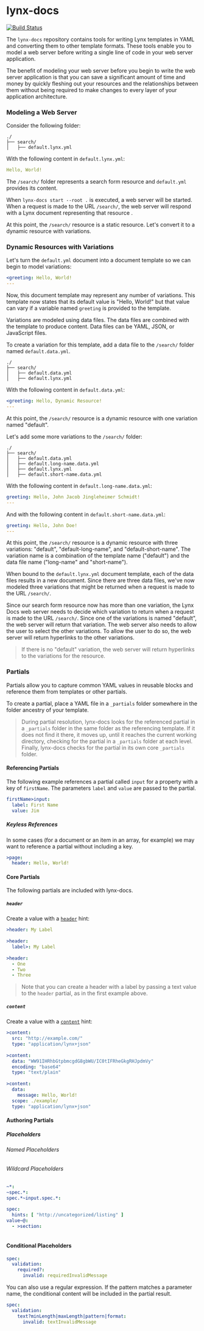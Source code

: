 # lynx-docs

[![Build Status](https://travis-ci.org/lynx-json/lynx-docs.svg?branch=master)](https://travis-ci.org/lynx-json/lynx-docs)

The `lynx-docs` repository contains tools for writing Lynx templates in YAML and converting them to other template formats. These tools enable you to model a web server before writing a single line of code in your web server application.

The benefit of modeling your web server before you begin to write the web server application is that you can save a significant amount of time and money by quickly fleshing out your resources and the relationships between them without being required to make changes to every layer of your application architecture.

### Modeling a Web Server

Consider the following folder:

```
./
├── search/
│   ├── default.lynx.yml
```

With the following content in `default.lynx.yml`:
  
```YAML
Hello, World!
```
  
The `/search/` folder represents a search form resource and `default.yml` provides its content.

When `lynx-docs start --root .` is executed, a web server will be started. When a request is made to the URL `/search/`, the web server will respond with a Lynx document representing that resource .

At this point, the `/search/` resource is a static resource. Let's convert it to a dynamic resource with variations.

### Dynamic Resources with Variations

Let's turn the `default.yml` document into a document template so we can begin to model variations:

```YAML
<greeting: Hello, World!
---
```

Now, this document template may represent any number of variations. This template now states that its default value is "Hello, World!" but that value can vary if a variable named `greeting` is provided to the template.

Variations are modeled using data files. The data files are combined with the template to produce content. Data files can be YAML, JSON, or JavaScript files.

To create a variation for this template, add a data file to the `/search/` folder named `default.data.yml`.

```
./
├── search/
│   ├── default.data.yml
│   ├── default.lynx.yml
```

With the following content in `default.data.yml`:

```YAML
<greeting: Hello, Dynamic Resource!
---
```

At this point, the `/search/` resource is a dynamic resource with one variation named "default".

Let's add some more variations to the `/search/` folder:

```
./
├── search/
│   ├── default.data.yml
│   ├── default.long-name.data.yml
│   ├── default.lynx.yml
│   ├── default.short-name.data.yml
```

With the following content in `default.long-name.data.yml`:

```YAML
greeting: Hello, John Jacob Jingleheimer Schmidt!
---
```

And with the following content in `default.short-name.data.yml`:

```YAML
greeting: Hello, John Doe!
---
```

At this point, the `/search/` resource is a dynamic resource with three variations: "default", "default-long-name", and "default-short-name". The variation name is a combination of the template name ("default") and the data file name ("long-name" and "short-name").

When bound to the `default.lynx.yml` document template, each of the data files results in a new document. Since there are three data files, we've now modeled three variations that might be returned when a request is made to the URL `/search/`.

Since our search form resource now has more than one variation, the Lynx Docs web server needs to decide which variation to return when a request is made to the URL `/search/`. Since one of the variations is named "default", the web server will return that variation. The web server also needs to allow the user to select the other variations. To allow the user to do so, the web server will return hyperlinks to the other variations.

> If there is no "default" variation, the web server will return hyperlinks to the variations for the resource.

### Partials

Partials allow you to capture common YAML values in reusable blocks and reference
them from templates or other partials.

To create a partial, place a YAML file in a `_partials` folder somewhere in
the folder ancestry of your template.

> During partial resolution, lynx-docs looks for the referenced partial
in a `_partials` folder in the same folder as the referencing template. 
If it does not find it there, it moves up, until it reaches the current 
working directory, checking for the partial in a `_partials` folder at each 
level. Finally, lynx-docs checks for the partial in its own core `_partials`
folder.

#### Referencing Partials

The following example references a partial called `input` for a property with a key of `firstName`. The parameters `label` and `value` are 
passed to the partial.

```YAML
firstName>input:
  label: First Name
  value: Jim
```

##### Keyless References

In some cases (for a document or an item in an array, for example)
we may want to reference a partial without including a key.

```YAML
>page:
  header: Hello, World!
```

#### Core Partials

The following partials are included with lynx-docs.

##### `header`

Create a value with a [`header`](http://lynx-json.org/specification/specifications/properties/hints/header.html) hint:
  
```YAML
>header: My Label
  
>header:
  label>: My Label
  
>header:
  - One
  - Two
  - Three
```

> Note that you can create a header with a label by passing a text value
> to the `header` partial, as in the first example above.

##### `content`

Create a value with a [`content`](http://lynx-json.org/specification/specifications/properties/hints/content.html) hint:
  
```YAML
>content:
  src: "http://example.com/"
  type: "application/lynx+json"
  
>content:
  data: "WW91IHRhbGtpbmcgdG8gbWU/IC0tIFRheGkgRHJpdmVy"
  encoding: "base64"
  type: "text/plain"
  
>content:
  data:
    message: Hello, World!
  scope: ./example/
  type: "application/lynx+json"
```

#### Authoring Partials
  
##### Placeholders
  
###### Named Placeholders

###### Wildcard Placeholders

```YAML
~*:
~spec.*:
spec.*~input.spec.*:
```

```YAML
spec:
  hints: [ "http://uncategorized/listing" ]
value~@:
  - >section:
      
```

#### Conditional Placeholders

```YAML
spec:
  validation:
    required?:
      invalid: requiredInvalidMessage
```

You can also use a regular expression. If the pattern
matches a parameter name, the conditional content
will be included in the partial result.

```YAML
spec:
  validation:
    text?minLength|maxLength|pattern|format:
      invalid: textInvalidMessage
```
